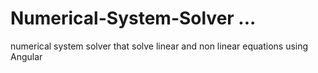 # Numerical-System-Solver ...
numerical system solver that solve linear and non linear equations using Angular  
